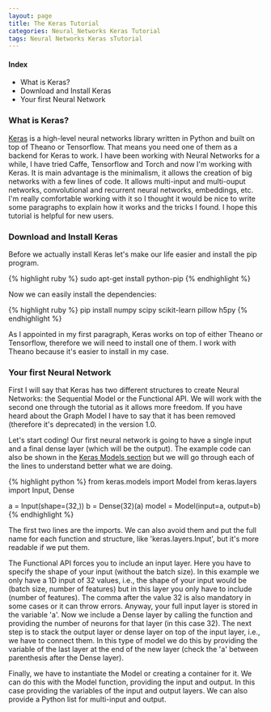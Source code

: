```yaml
---
layout: page
title: The Keras Tutorial
categories: Neural_Networks Keras Tutorial
tags: Neural Networks Keras sTutorial
---
```


#### Index

* What is Keras?
* Download and Install Keras
* Your first Neural Network

### What is Keras?

[Keras](https://keras.io/) is a high-level neural networks library written in Python and built on top of Theano or Tensorflow. That means you need one of them as a backend for Keras to work. I have been working with Neural Networks for a while, I have tried Caffe, Tensorflow and Torch and now I'm working with Keras. It is main advantage is the minimalism, it allows the creation of big networks with a few lines of code. It allows multi-input and multi-ouput networks, convolutional and recurrent neural networks, embeddings, etc. I'm really comfortable working with it so I thought it would be nice to write some paragraphs to explain how it works and the tricks I found. I hope this tutorial is helpful for new users.

### Download and Install Keras

Before we actually install Keras let's make our life easier and install the pip program.

{% highlight ruby %}
sudo apt-get install python-pip
{% endhighlight %}

Now we can easily install the dependencies:

{% highlight ruby %}
pip install numpy scipy scikit-learn pillow h5py
{% endhighlight %}

As I appointed in my first paragraph, Keras works on top of either Theano or Tensorflow, therefore we will need to install one of them. I work with Theano because it's easier to install in my case.

### Your first Neural Network

First I will say that Keras has two different structures to create Neural Networks: the Sequential Model or the Functional API. We will work with the second one through the tutorial as it allows more freedom. If you have heard about the Graph Model I have to say that it has been removed (therefore it's deprecated) in the version 1.0.

Let's start coding! Our first neural network is going to have a single input and a final dense layer (which will be the output). The example code can also be shown in the [Keras Models section](https://keras.io/models/model/) but we will go through each of the lines to understand better what we are doing.

{% highlight python %}
from keras.models import Model
from keras.layers import Input, Dense

a = Input(shape=(32,))
b = Dense(32)(a)
model = Model(input=a, output=b)
{% endhighlight %}

The first two lines are the imports. We can also avoid them and put the full name for each function and structure, like 'keras.layers.Input', but it's more readable if we put them.

The Functional API forces you to include an input layer. Here you have to specify the shape of your input (without the batch size). In this example we only have a 1D input of 32 values, i.e., the shape of your input would be (batch size, number of features) but in this layer you only have to include (number of features). The comma after the value 32 is also mandatory in some cases or it can throw errors. Anyway, your full input layer is stored in the variable 'a'.
Now we include a Dense layer by calling the function and providing the number of neurons for that layer (in this case 32). The next step is to stack the output layer or dense layer on top of the input layer, i.e., we have to connect them. In this type of model we do this by providing the variable of the last layer at the end of the new layer (check the 'a' between parenthesis after the Dense layer).

Finally, we have to instantiate the Model or creating a container for it. We can do this with the Model function, providing the input and output. In this case providing the variables of the input and output layers. We can also provide a Python list for multi-input and output.